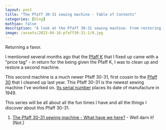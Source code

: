 ```yaml
---
layout: post
title: "The Pfaff 30-31 sewing machine - Table of Contents"
categories: [blog]
mathjax: false
description: "A look at the Pfaff 30-31 sewing machine. From restoring the cabinet and repainting the machine through some alignment and repair."
image: /assets/2023-04-16-pfaff30-31-1/8.jpg
---
```

Returning a favor.

I mentioned several months ago that the [Pfaff K](pfaff-k-toc) that I fixed up came with a "price tag" - in return for the being given the Pfaff K, I was to clean up and restore a second machine.

This second machine is a much newer Pfaff 30-31, first cousin to the [Pfaff 30](pfaff30-toc) that I cleaned up last year.  This Pfaff 30-31 is the newest sewing machine I've worked on.  [Its serial number](https://ismacs.net/pfaff/pfaff_manufacture_dates.html) places its date of manufacture in 1949.

This series will be all about all the fun times I have and all the things I discover about this Pfaff 30-31.

1. [The Pfaff 30-31 sewing machine - What have we here?](pfaff30-31-1) - Well darn it! (Not.)
